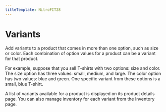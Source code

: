 ```yaml
---
titleTemplate: NitroFIT28
---
```


#   Variants
Add variants to a product that comes in more than one option, such as size or color. Each combination of option values for a product can be a variant for that product.

For example, suppose that you sell T-shirts with two options: size and color. The size option has three values: small, medium, and large. The color option has two values: blue and green. One specific variant from these options is a small, blue T-shirt.

A list of variants available for a product is displayed on its product details page. You can also manage inventory for each variant from the Inventory page.